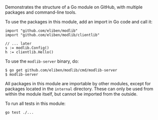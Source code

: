 Demonstrates the structure of a Go module on GitHub, with multiple packages and
command-line tools.

To use the packages in this module, add an import in Go code and call it:

```
import "github.com/eliben/modlib"
import "github.com/eliben/modlib/clientlib"

// ... later
s := modlib.Config()
h := clientlib.Hello()
```

To use the `modlib-server` binary, do:

```
$ go get github.com/eliben/modlib/cmd/modlib-server
$ modlib-server
```

All packages in this module are importable by other modules, except for packages
located in the `internal` directory. These can only be used from within the
module itself, but cannot be imported from the outside.

To run all tests in this module:

```
go test ./...
```
